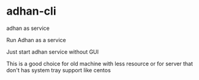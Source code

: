 # adhan-cli
adhan as service


Run Adhan as a service

Just start adhan service without GUI

This is a good choice for old machine with less resource or for server that don't has system tray support like centos
